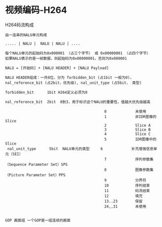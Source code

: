 # 视频编码-H264

H264码流构成

    由一连串的NALU单元构成
           
    ..... | NALU |  NALU | NALU | ....
          
    每个NALU单元的起始码为0x000001 （占三个字节） 或 0x00000001 （占四个字节）
    如果NALU表示的是一帧数据，则起始码为0x00000001，否则为0x000001
    
    NALU = [开始码] + [NALU HEADER] + [NALU Payload]
    
    NALU HEADER组成：一共8位，分为 forbidden_bit (占1bit 一般为0)，
    nal_reference_bit (占2bit，优先级), nal_unit_type (占5bit， 类型)
    
    forbidden_bit      1bit H264定义必须为0
    
    nal_reference_bit  2bit  0到3，用于标识这个NALU的重要性，值越大优先级越高
        
                                                 0             未使用
                                                 1             非IDR图像的Slice
                                                 2             Slice A
                                                 3             Slice B
                                                 4             Slice C
                                                 5             IDR图像中的Slice
     nal_unit_type      5bit  NALU单元的类型     6             补充增强信息单元（SEI）
                                                 7             序列参数集（Sequence Parameter Set）SPS
                                                 8             图像参数集（Picture Parameter Set）PPS
                                                 9             分界符
                                                 10            序列结束
                                                 11            码流结束
                                                 12            填充
                                                 13..23        保留
                                                 24,,31        未使用
    
    
    GOP 画面组 一个GOP是一组连续的画面
    